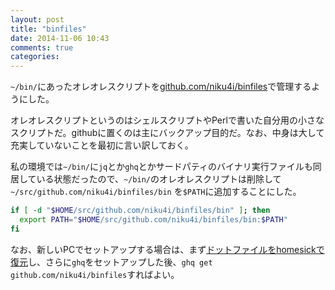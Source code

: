 ```yaml
---
layout: post
title: "binfiles"
date: 2014-11-06 10:43
comments: true
categories: 
---
```


`~/bin/`にあったオレオレスクリプトを[github.com/niku4i/binfiles](https://github.com/niku4i/binfiles)で管理するようにした。

<!--more-->

オレオレスクリプトというのはシェルスクリプトやPerlで書いた自分用の小さなスクリプトだ。githubに置くのは主にバックアップ目的だ。なお、中身は大して充実していないことを最初に言い訳しておく。

私の環境では`~/bin/`に`jq`とか`ghq`とかサードパティのバイナリ実行ファイルも同居している状態だったので、`~/bin/`のオレオレスクリプトは削除して`~/src/github.com/niku4i/binfiles/bin` を`$PATH`に追加することにした。

```sh ~/.bash_profile
if [ -d "$HOME/src/github.com/niku4i/binfiles/bin" ]; then
  export PATH="$HOME/src/github.com/niku4i/binfiles/bin:$PATH"
fi
```

なお、新しいPCでセットアップする場合は、まず[ドットファイルをhomesickで復元](http://orihubon.com/blog/2013/01/06/improve-management-of-your-dot-files-by-homesick-and-github/)し、さらに`ghq`をセットアップした後、`ghq get github.com/niku4i/binfiles`すればよい。
